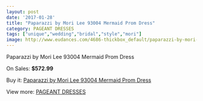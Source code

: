```yaml
---
layout: post
date: '2017-01-28'
title: "Paparazzi by Mori Lee 93004 Mermaid Prom Dress"
category: PAGEANT DRESSES
tags: ["unique","wedding","bridal","style","mori"]
image: http://www.eudances.com/4686-thickbox_default/paparazzi-by-mori-lee-93004-mermaid-prom-dress.jpg
---
```

Paparazzi by Mori Lee 93004 Mermaid Prom Dress

On Sales: **$572.99**
<a href="https://www.eudances.com/en/pageant-dresses/1580-paparazzi-by-mori-lee-93004-mermaid-prom-dress.html"><amp-img layout="responsive" width="600" height="600" src="//www.eudances.com/4686-thickbox_default/paparazzi-by-mori-lee-93004-mermaid-prom-dress.jpg" alt="Paparazzi by Mori Lee 93004 Mermaid Prom Dress 0" /></a>
<a href="https://www.eudances.com/en/pageant-dresses/1580-paparazzi-by-mori-lee-93004-mermaid-prom-dress.html"><amp-img layout="responsive" width="600" height="600" src="//www.eudances.com/4689-thickbox_default/paparazzi-by-mori-lee-93004-mermaid-prom-dress.jpg" alt="Paparazzi by Mori Lee 93004 Mermaid Prom Dress 1" /></a>
<a href="https://www.eudances.com/en/pageant-dresses/1580-paparazzi-by-mori-lee-93004-mermaid-prom-dress.html"><amp-img layout="responsive" width="600" height="600" src="//www.eudances.com/4688-thickbox_default/paparazzi-by-mori-lee-93004-mermaid-prom-dress.jpg" alt="Paparazzi by Mori Lee 93004 Mermaid Prom Dress 2" /></a>
<a href="https://www.eudances.com/en/pageant-dresses/1580-paparazzi-by-mori-lee-93004-mermaid-prom-dress.html"><amp-img layout="responsive" width="600" height="600" src="//www.eudances.com/4687-thickbox_default/paparazzi-by-mori-lee-93004-mermaid-prom-dress.jpg" alt="Paparazzi by Mori Lee 93004 Mermaid Prom Dress 3" /></a>

Buy it: [Paparazzi by Mori Lee 93004 Mermaid Prom Dress](https://www.eudances.com/en/pageant-dresses/1580-paparazzi-by-mori-lee-93004-mermaid-prom-dress.html "Paparazzi by Mori Lee 93004 Mermaid Prom Dress")

View more: [PAGEANT DRESSES](https://www.eudances.com/en/16-pageant-dresses "PAGEANT DRESSES")